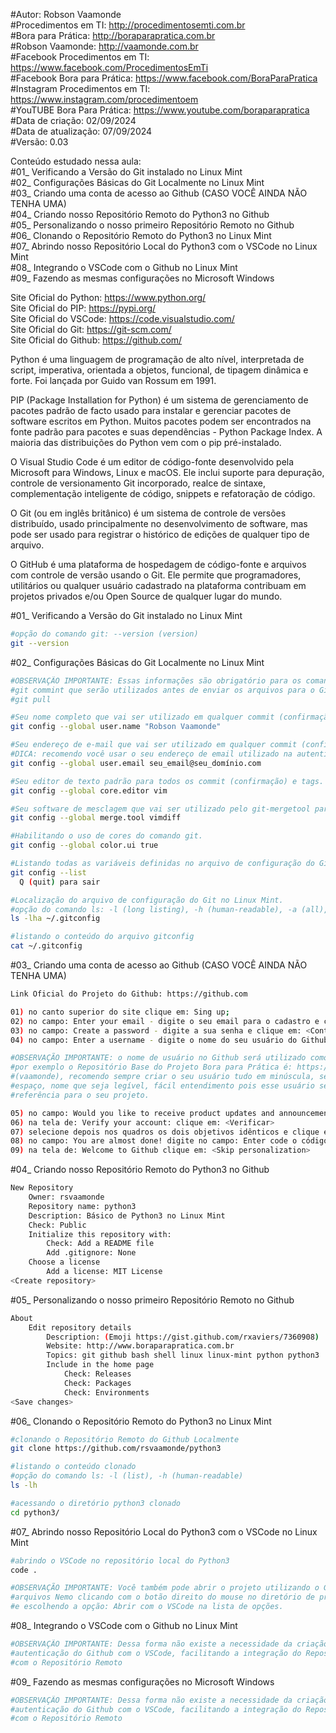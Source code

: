 #Autor: Robson Vaamonde<br>
#Procedimentos em TI: http://procedimentosemti.com.br<br>
#Bora para Prática: http://boraparapratica.com.br<br>
#Robson Vaamonde: http://vaamonde.com.br<br>
#Facebook Procedimentos em TI: https://www.facebook.com/ProcedimentosEmTi<br>
#Facebook Bora para Prática: https://www.facebook.com/BoraParaPratica<br>
#Instagram Procedimentos em TI: https://www.instagram.com/procedimentoem<br>
#YouTUBE Bora Para Prática: https://www.youtube.com/boraparapratica<br>
#Data de criação: 02/09/2024<br>
#Data de atualização: 07/09/2024<br>
#Versão: 0.03<br>

Conteúdo estudado nessa aula:<br>
#01_ Verificando a Versão do Git instalado no Linux Mint<br>
#02_ Configurações Básicas do Git Localmente no Linux Mint<br>
#03_ Criando uma conta de acesso ao Github (CASO VOCÊ AINDA NÃO TENHA UMA)<br>
#04_ Criando nosso Repositório Remoto do Python3 no Github<br>
#05_ Personalizando o nosso primeiro Repositório Remoto no Github<br>
#06_ Clonando o Repositório Remoto do Python3 no Linux Mint<br>
#07_ Abrindo nosso Repositório Local do Python3 com o VSCode no Linux Mint<br>
#08_ Integrando o VSCode com o Github no Linux Mint<br>
#09_ Fazendo as mesmas configurações no Microsoft Windows<br>

Site Oficial do Python: https://www.python.org/<br>
Site Oficial do PIP: https://pypi.org/<br>
Site Oficial do VSCode: https://code.visualstudio.com/<br>
Site Oficial do Git: https://git-scm.com/<br>
Site Oficial do Github: https://github.com/

Python é uma linguagem de programação de alto nível, interpretada de script, imperativa, orientada a objetos, funcional, de tipagem dinâmica e forte. Foi lançada por Guido van Rossum em 1991.

PIP (Package Installation for Python) é um sistema de gerenciamento de pacotes padrão de facto usado para instalar e gerenciar pacotes de software escritos em Python. Muitos pacotes podem ser encontrados na fonte padrão para pacotes e suas dependências - Python Package Index. A maioria das distribuições do Python vem com o pip pré-instalado.

O Visual Studio Code é um editor de código-fonte desenvolvido pela Microsoft para Windows, Linux e macOS. Ele inclui suporte para depuração, controle de versionamento Git incorporado, realce de sintaxe, complementação inteligente de código, snippets e refatoração de código.

O Git (ou em inglês britânico) é um sistema de controle de versões distribuído, usado principalmente no desenvolvimento de software, mas pode ser usado para registrar o histórico de edições de qualquer tipo de arquivo. 

O GitHub é uma plataforma de hospedagem de código-fonte e arquivos com controle de versão usando o Git. Ele permite que programadores, utilitários ou qualquer usuário cadastrado na plataforma contribuam em projetos privados e/ou Open Source de qualquer lugar do mundo.

#01_ Verificando a Versão do Git instalado no Linux Mint<br>
```bash
#opção do comando git: --version (version)
git --version
```

#02_ Configurações Básicas do Git Localmente no Linux Mint<br>
```bash
#OBSERVAÇÃO IMPORTANTE: Essas informações são obrigatório para os comandos: git add e
#git commint que serão utilizados antes de enviar os arquivos para o Github com o comando
#git pull

#Seu nome completo que vai ser utilizado em qualquer commit (confirmação) recém-criado.
git config --global user.name "Robson Vaamonde"

#Seu endereço de e-mail que vai ser utilizado em qualquer commit (confirmação) recém-criado.
#DICA: recomendo você usar o seu endereço de email utilizado na autenticação do Github
git config --global user.email seu_email@seu_domínio.com

#Seu editor de texto padrão para todos os commit (confirmação) e tags.
git config --global core.editor vim

#Seu software de mesclagem que vai ser utilizado pelo git-mergetool para comparar arquivos.
git config --global merge.tool vimdiff

#Habilitando o uso de cores do comando git.
git config --global color.ui true

#Listando todas as variáveis definidas no arquivo de configuração do Git, junto com seus valores.
git config --list
  Q (quit) para sair

#Localização do arquivo de configuração do Git no Linux Mint.
#opção do comando ls: -l (long listing), -h (human-readable), -a (all), ~ (directory home)
ls -lha ~/.gitconfig

#listando o conteúdo do arquivo gitconfig
cat ~/.gitconfig
```

#03_ Criando uma conta de acesso ao Github (CASO VOCÊ AINDA NÃO TENHA UMA)<br>
```bash
Link Oficial do Projeto do Github: https://github.com

01) no canto superior do site clique em: Sing up;
02) no campo: Enter your email - digite o seu email para o cadastro e clique em: <Continue>
03) no campo: Create a password - digite a sua senha e clique em: <Continue>
04) no campo: Enter a username - digite o nome do seu usuário do Github <Continue>

#OBSERVAÇÃO IMPORTANTE: o nome de usuário no Github será utilizado como Repositório Base, 
#por exemplo o Repositório Base do Projeto Bora para Prática é: https://github.com/vaamonde
#(vaamonde), recomendo sempre criar o seu usuário tudo em minúscula, sem acentuação, sem
#espaço, nome que seja legível, fácil entendimento pois esse usuário será utilizado como 
#referência para o seu projeto.

05) no campo: Would you like to receive product updates and announcements via emails? - digite n e clique em? <Continue>
06) na tela de: Verify your account: clique em: <Verificar>
07) selecione depois nos quadros os dois objetivos idênticos e clique em: <Create account>
08) no campo: You are almost done! digite no campo: Enter code o código enviado para o seu email.
09) na tela de: Welcome to Github clique em: <Skip personalization>
```

#04_ Criando nosso Repositório Remoto do Python3 no Github<br>
```bash
New Repository
	Owner: rsvaamonde
	Repository name: python3
	Description: Básico de Python3 no Linux Mint
	Check: Public
	Initialize this repository with:
		Check: Add a README file
		Add .gitignore: None
	Choose a license
		Add a license: MIT License
<Create repository>
```

#05_ Personalizando o nosso primeiro Repositório Remoto no Github<br>
```bash
About
	Edit repository details
		Description: (Emoji https://gist.github.com/rxaviers/7360908) 
		Website: http://www.boraparapratica.com.br
		Topics: git github bash shell linux linux-mint python python3
		Include in the home page
			Check: Releases
			Check: Packages
			Check: Environments
<Save changes>
```

#06_ Clonando o Repositório Remoto do Python3 no Linux Mint<br>
```bash
#clonando o Repositório Remoto do Github Localmente
git clone https://github.com/rsvaamonde/python3

#listando o conteúdo clonado
#opção do comando ls: -l (list), -h (human-readable)
ls -lh

#acessando o diretório python3 clonado
cd python3/
```

#07_ Abrindo nosso Repositório Local do Python3 com o VSCode no Linux Mint<br>
```bash
#abrindo o VSCode no repositório local do Python3
code .

#OBSERVAÇÃO IMPORTANTE: Você também pode abrir o projeto utilizando o Gerenciador de
#arquivos Nemo clicando com o botão direito do mouse no diretório de projeto do python
#e escolhendo a opção: Abrir com o VSCode na lista de opções.
```

#08_ Integrando o VSCode com o Github no Linux Mint<br>
```bash
#OBSERVAÇÃO IMPORTANTE: Dessa forma não existe a necessidade da criação do Token de
#autenticação do Github com o VSCode, facilitando a integração do Repositório Local
#com o Repositório Remoto
```

#09_ Fazendo as mesmas configurações no Microsoft Windows<br>
```bash
#OBSERVAÇÃO IMPORTANTE: Dessa forma não existe a necessidade da criação do Token de
#autenticação do Github com o VSCode, facilitando a integração do Repositório Local
#com o Repositório Remoto
```